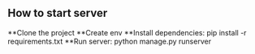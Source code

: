 ## How to start server

**Clone the project
**Create env
**Install dependencies: pip install -r requirements.txt
**Run server: python manage.py runserver